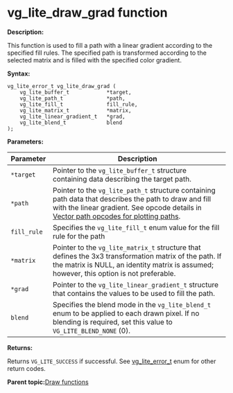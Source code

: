 # vg\_lite\_draw\_grad function

**Description:**

This function is used to fill a path with a linear gradient according to the specified fill rules. The specified path is transformed according to the selected matrix and is filled with the specified color gradient.

**Syntax:**

```
vg_lite_error_t vg_lite_draw_grad (
    vg_lite_buffer_t            *target,
    vg_lite_path_t              *path, 
    vg_lite_fill_t              fill_rule, 
    vg_lite_matrix_t            *matrix, 
    vg_lite_linear_gradient_t   *grad, 
    vg_lite_blend_t             blend
);  

```

**Parameters:**

|Parameter|Description|
|---------|-----------|
|`*target`|Pointer to the `vg_lite_buffer_t` structure containing data describing the target path.|
|`*path`|Pointer to the `vg_lite_path_t` structure containing path data that describes the path to draw and fill with the linear gradient. See opcode details in [Vector path opcodes for plotting paths](vector_path_opcodes_for_plotting_paths.md).|
|`fill_rule`|Specifies the `vg_lite_fill_t` enum value for the fill rule for the path|
|`*matrix`|Pointer to the `vg_lite_matrix_t` structure that defines the 3x3 transformation matrix of the path. If the matrix is NULL, an identity matrix is assumed; however, this option is not preferable.|
|`*grad`|Pointer to the `vg_lite_linear_gradient_t` structure that contains the values to be used to fill the path.|
|`blend`|Specifies the blend mode in the `vg_lite_blend_t` enum to be applied to each drawn pixel. If no blending is required, set this value to `VG_LITE_BLEND_NONE` \(0\).|

**Returns:**

Returns `VG_LITE_SUCCESS` if successful. See [vg\_lite\_error\_t](vg_lite_error_t_enumeration.md) enum for other return codes.

**Parent topic:**[Draw functions](../topics/draw_functions.md)

